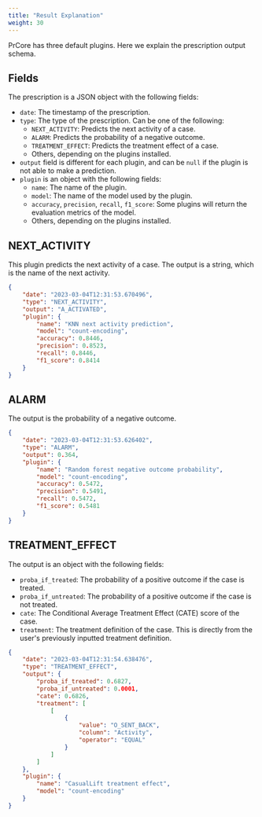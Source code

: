 ```yaml
---
title: "Result Explanation"
weight: 30
---
```


PrCore has three default plugins. Here we explain the prescription output schema.

## Fields

The prescription is a JSON object with the following fields:

- `date`: The timestamp of the prescription.
- `type`: The type of the prescription. Can be one of the following:
    - `NEXT_ACTIVITY`: Predicts the next activity of a case.
    - `ALARM`: Predicts the probability of a negative outcome.
    - `TREATMENT_EFFECT`: Predicts the treatment effect of a case.
    - Others, depending on the plugins installed.
- `output` field is different for each plugin, and can be `null` if the plugin is not able to make a prediction.
- `plugin` is an object with the following fields:
    - `name`: The name of the plugin.
    - `model`: The name of the model used by the plugin.
    - `accuracy`, `precision`, `recall`, `f1_score`: Some plugins will return the evaluation metrics of the model.
    - Others, depending on the plugins installed.

## NEXT_ACTIVITY

This plugin predicts the next activity of a case. The output is a string, which is the name of the next activity.

```json
{
    "date": "2023-03-04T12:31:53.670496",
    "type": "NEXT_ACTIVITY",
    "output": "A_ACTIVATED",
    "plugin": {
        "name": "KNN next activity prediction",
        "model": "count-encoding",
        "accuracy": 0.8446,
        "precision": 0.8523,
        "recall": 0.8446,
        "f1_score": 0.8414
    }
}
```

## ALARM

The output is the probability of a negative outcome.

```json
{
    "date": "2023-03-04T12:31:53.626402",
    "type": "ALARM",
    "output": 0.364,
    "plugin": {
        "name": "Random forest negative outcome probability",
        "model": "count-encoding",
        "accuracy": 0.5472,
        "precision": 0.5491,
        "recall": 0.5472,
        "f1_score": 0.5481
    }
}
```

## TREATMENT_EFFECT

The output is an object with the following fields:

- `proba_if_treated`: The probability of a positive outcome if the case is treated.
- `proba_if_untreated`: The probability of a positive outcome if the case is not treated.
- `cate`: The Conditional Average Treatment Effect (CATE) score of the case.
- `treatment`: The treatment definition of the case. This is directly from the user's previously inputted treatment definition.

```json
{
    "date": "2023-03-04T12:31:54.638476",
    "type": "TREATMENT_EFFECT",
    "output": {
        "proba_if_treated": 0.6827,
        "proba_if_untreated": 0.0001,
        "cate": 0.6826,
        "treatment": [
            [
                {
                    "value": "O_SENT_BACK",
                    "column": "Activity",
                    "operator": "EQUAL"
                }
            ]
        ]
    },
    "plugin": {
        "name": "CasualLift treatment effect",
        "model": "count-encoding"
    }
}
```
